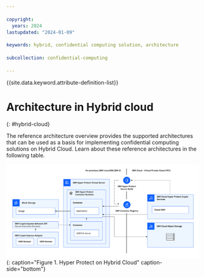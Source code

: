 ```yaml
---

copyright:
  years: 2024
lastupdated: "2024-01-09"

keywords: hybrid, confidential computing solution, architecture

subcollection: confidential-computing

---
```


{{site.data.keyword.attribute-definition-list}}

# Architecture in Hybrid cloud 
{: #hybrid-cloud}

The reference architecture overview provides the supported architectures that can be used as a basis for implementing confidential computing solutions on Hybrid Cloud. Learn about these reference architectures in the following table.


![Hyper Protect on Hybrid Cloud](../images/updated-hybrid-cloud-archi.svg "Hyper Protect on Hybrid Cloud"){: caption="Figure 1. Hyper Protect on Hybrid Cloud" caption-side="bottom"}

